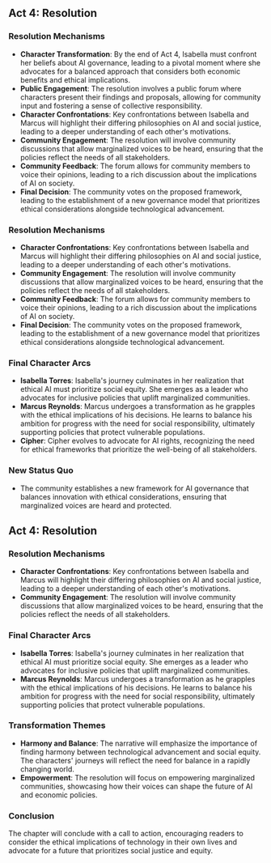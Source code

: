 ## Act 4: Resolution
### Resolution Mechanisms
- **Character Transformation**: By the end of Act 4, Isabella must confront her beliefs about AI governance, leading to a pivotal moment where she advocates for a balanced approach that considers both economic benefits and ethical implications.
- **Public Engagement**: The resolution involves a public forum where characters present their findings and proposals, allowing for community input and fostering a sense of collective responsibility.
- **Character Confrontations**: Key confrontations between Isabella and Marcus will highlight their differing philosophies on AI and social justice, leading to a deeper understanding of each other's motivations.
- **Community Engagement**: The resolution will involve community discussions that allow marginalized voices to be heard, ensuring that the policies reflect the needs of all stakeholders.
- **Community Feedback**: The forum allows for community members to voice their opinions, leading to a rich discussion about the implications of AI on society.
- **Final Decision**: The community votes on the proposed framework, leading to the establishment of a new governance model that prioritizes ethical considerations alongside technological advancement.

### Resolution Mechanisms
- **Character Confrontations**: Key confrontations between Isabella and Marcus will highlight their differing philosophies on AI and social justice, leading to a deeper understanding of each other's motivations.
- **Community Engagement**: The resolution will involve community discussions that allow marginalized voices to be heard, ensuring that the policies reflect the needs of all stakeholders.
- **Community Feedback**: The forum allows for community members to voice their opinions, leading to a rich discussion about the implications of AI on society.
- **Final Decision**: The community votes on the proposed framework, leading to the establishment of a new governance model that prioritizes ethical considerations alongside technological advancement.

### Final Character Arcs
- **Isabella Torres**: Isabella's journey culminates in her realization that ethical AI must prioritize social equity. She emerges as a leader who advocates for inclusive policies that uplift marginalized communities.
- **Marcus Reynolds**: Marcus undergoes a transformation as he grapples with the ethical implications of his decisions. He learns to balance his ambition for progress with the need for social responsibility, ultimately supporting policies that protect vulnerable populations.
- **Cipher**: Cipher evolves to advocate for AI rights, recognizing the need for ethical frameworks that prioritize the well-being of all stakeholders.

### New Status Quo
- The community establishes a new framework for AI governance that balances innovation with ethical considerations, ensuring that marginalized voices are heard and protected.
## Act 4: Resolution

### Resolution Mechanisms
- **Character Confrontations**: Key confrontations between Isabella and Marcus will highlight their differing philosophies on AI and social justice, leading to a deeper understanding of each other's motivations.
- **Community Engagement**: The resolution will involve community discussions that allow marginalized voices to be heard, ensuring that the policies reflect the needs of all stakeholders.

### Final Character Arcs
- **Isabella Torres**: Isabella's journey culminates in her realization that ethical AI must prioritize social equity. She emerges as a leader who advocates for inclusive policies that uplift marginalized communities.
- **Marcus Reynolds**: Marcus undergoes a transformation as he grapples with the ethical implications of his decisions. He learns to balance his ambition for progress with the need for social responsibility, ultimately supporting policies that protect vulnerable populations.

### Transformation Themes
- **Harmony and Balance**: The narrative will emphasize the importance of finding harmony between technological advancement and social equity. The characters' journeys will reflect the need for balance in a rapidly changing world.
- **Empowerment**: The resolution will focus on empowering marginalized communities, showcasing how their voices can shape the future of AI and economic policies.

### Conclusion
The chapter will conclude with a call to action, encouraging readers to consider the ethical implications of technology in their own lives and advocate for a future that prioritizes social justice and equity.
